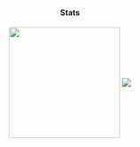 <h4 align="center">Stats</h4>
<div align="center">
  <img height=200 align="center" src="https://github-readme-stats.vercel.app/api?username=duhznacoliera&show_icons=true&theme=cobalt" />
  <img align="center" src="https://github-readme-stats.vercel.app/api/wakatime?username=duhz&theme=cobalt&langs_count=10" />
</div>
